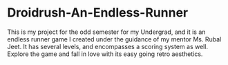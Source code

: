 # Droidrush-An-Endless-Runner
This is my project for the odd semester for my Undergrad, and it is an endless runner game I created under the guidance of my mentor Ms. Rubal Jeet. It has several levels, and encompasses a  scoring system as well. Explore the game and fall in love with its easy going retro aesthetics. 
